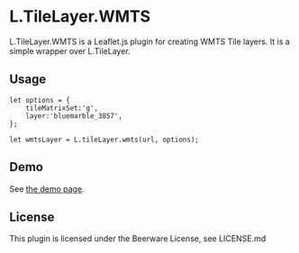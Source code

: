 # L.TileLayer.WMTS

L.TileLayer.WMTS is a Leaflet.js plugin for creating WMTS Tile layers. It is a simple wrapper over L.TileLayer.

Usage
-----
    let options = {
        tileMatrixSet:'g',
        layer:'bluemarble_3857',
    };

    let wmtsLayer = L.tileLayer.wmts(url, options);

Demo
-----
See [the demo page][demo].

[demo]: https://alcalin.github.io/L.TileLayer.WMTS/example.html

License
-------
This plugin is licensed under the Beerware License,
see LICENSE.md


[leaflet]: http://leafletjs.com
[tl-options]: http://leafletjs.com/reference.html#tilelayer-options